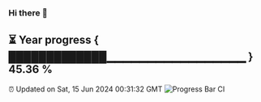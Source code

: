 ### Hi there 👋
⏳ Year progress { █████████████▁▁▁▁▁▁▁▁▁▁▁▁▁▁▁▁▁ } 45.36 %
---
⏰ Updated on Sat, 15 Jun 2024 00:31:32 GMT
![Progress Bar CI](https://github.com/Moyi321/Moyi321/workflows/Progress%20Bar%20CI/badge.svg)
